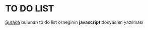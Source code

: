 # **TO DO LIST**
[Şurada](https://github.com/Kodluyoruz/taskforce/tree/main/javascript/javascript-temel/odev2) bulunan to do list örneğinin **javascript** dosyasnın yazılması